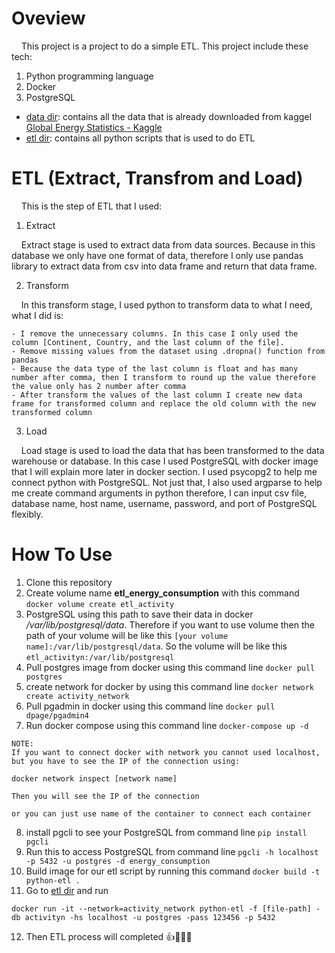 # Oveview
 
&nbsp;&nbsp;&nbsp;&nbsp;This project is a project to do a simple ETL. This project include these tech:

1. Python programming language
2. Docker
3. PostgreSQL

- [data dir](/data): contains all the data that is already downloaded from kaggel [Global Energy Statistics - Kaggle](https://www.kaggle.com/datasets/akhiljethwa/world-energy-statistics)
- [etl dir](/etl): contains all python scripts that is used to do ETL

# ETL (Extract, Transfrom and Load)

&nbsp;&nbsp;&nbsp;&nbsp;This is the step of ETL that I used:

1. Extract

&nbsp;&nbsp;&nbsp;&nbsp;Extract stage is used to extract data from data sources. Because in this database we only have one format of data, therefore I only use pandas library to extract data from csv into data frame and return that data frame.

2. Transform

&nbsp;&nbsp;&nbsp;&nbsp;In this transform stage, I used python to transform data to what I need, what I did is:

    - I remove the unnecessary columns. In this case I only used the column [Continent, Country, and the last column of the file].
    - Remove missing values from the dataset using .dropna() function from pandas
    - Because the data type of the last column is float and has many number after comma, then I transform to round up the value therefore the value only has 2 number after comma
    - After transform the values of the last column I create new data frame for transformed column and replace the old column with the new transformed column

3. Load

&nbsp;&nbsp;&nbsp;&nbsp;Load stage is used to load the data that has been transformed to the data warehouse or database. In this case I used PostgreSQL with docker image that I will explain more later in docker section. I used psycopg2 to help me connect python with PostgreSQL. Not just that, I also used argparse to help me create command arguments in python therefore, I can input csv file, database name, host name, username, password, and port of PostgreSQL flexibly.

# How To Use

1. Clone this repository
2. Create volume name **etl_energy_consumption** with this command ```docker volume create etl_activity```
3. PostgreSQL using this path to save their data in docker */var/lib/postgresql/data*. Therefore if you want to use volume then the path of your volume will be like this ```[your volume name]:/var/lib/postgresql/data```. So the volume will be like this ```etl_activityn:/var/lib/postgresql``` 
4. Pull postgres image from docker using this command line ```docker pull postgres```
5. create network for docker by using this command line ```docker network create activity_network```
6. Pull pgadmin in docker using this command line ```docker pull dpage/pgadmin4```
7. Run docker compose using this command line ```docker-compose up -d```

```
NOTE:
If you want to connect docker with network you cannot used localhost, but you have to see the IP of the connection using:

docker network inspect [network name]

Then you will see the IP of the connection

or you can just use name of the container to connect each container
```


8. install pgcli to see your PostgreSQL from command line ```pip install pgcli```
9. Run this to access PostgreSQL from command line ```pgcli -h localhost -p 5432 -u postgres -d energy_consumption```
10. Build image for our etl script by running this command ```docker build -t python-etl .```
11. Go to [etl dir](/etl) and run 
```
docker run -it --network=activity_network python-etl -f [file-path] -db activityn -hs localhost -u postgres -pass 123456 -p 5432
```
12. Then ETL process will completed 👍👨🏻‍💻
